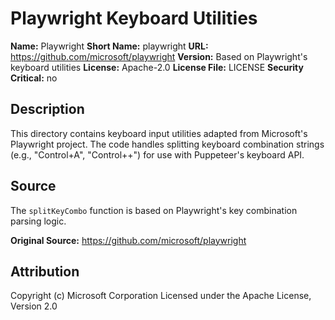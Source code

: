 # Playwright Keyboard Utilities

**Name:** Playwright
**Short Name:** playwright
**URL:** https://github.com/microsoft/playwright
**Version:** Based on Playwright's keyboard utilities
**License:** Apache-2.0
**License File:** LICENSE
**Security Critical:** no

## Description

This directory contains keyboard input utilities adapted from Microsoft's Playwright project. The code handles splitting keyboard combination strings (e.g., "Control+A", "Control++") for use with Puppeteer's keyboard API.

## Source

The `splitKeyCombo` function is based on Playwright's key combination parsing logic.

**Original Source:** https://github.com/microsoft/playwright

## Attribution

Copyright (c) Microsoft Corporation
Licensed under the Apache License, Version 2.0
